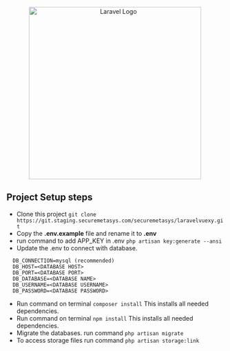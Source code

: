 <p align="center"><a href="https://laravel.com" target="_blank"><img src="https://raw.githubusercontent.com/laravel/art/master/logo-lockup/5%20SVG/2%20CMYK/1%20Full%20Color/laravel-logolockup-cmyk-red.svg" width="400" alt="Laravel Logo"></a></p>

## Project Setup steps
- Clone this project `git clone https://git.staging.securemetasys.com/securemetasys/laravelvuexy.git`
- Copy the **.env.example** file and rename it to **.env**
- run command to add APP_KEY in .env `php artisan key:generate --ansi`
- Update the .env to connect with database.
```
  DB_CONNECTION=mysql (recommended)
  DB_HOST=<DATABASE HOST>
  DB_PORT=<DATABASE PORT>
  DB_DATABASE=<DATABASE NAME>
  DB_USERNAME=<DATABASE USERNAME>
  DB_PASSWORD=<DATABASE PASSWORD>
```
- Run command on terminal `composer install` This installs all needed dependencies.
- Run command on terminal `npm install` This installs all needed dependencies.
- Migrate the databases. run command `php artisan migrate`
- To access storage files run command `php artisan storage:link`
